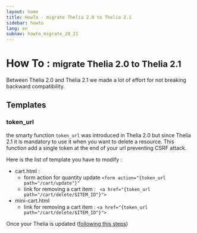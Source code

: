 ```yaml
---
layout: home
title: HowTo - migrate Thelia 2.0 to Thelia 2.1
sidebar: howto
lang: en
subnav: howto_migrate_20_21
---
```


<div class="page-header">
    <h1>How To : <small>migrate Thelia 2.0 to Thelia 2.1</small></h1>
</div>

Between Thelia 2.0 and Thelia 2.1 we made a lot of effort for not breaking backward compatibility. 

## Templates

### token_url

the smarty function `token_url` was introduced in Thelia 2.0 but since Thelia 2.1 it is mandatory to use it when you want to delete a resource.
This function add a single token at the end of your url preventing CSRF attack.

Here is the list of template you have to modify : 

- cart.html :
    - form action for quantity update `<form action="{token_url path="/cart/update"}"`
    - link for removing a cart item : ` <a href="{token_url path="/cart/delete/$ITEM_ID"}">`
- mini-cart.html
    - link for removing a cart item : `<a href="{token_url path="/cart/delete/$ITEM_ID"}">`



Once your Thelia is updated ([following this steps](/en/documentation/installation/index.html#use-the-update-script-(since-thelia-2-1)))
